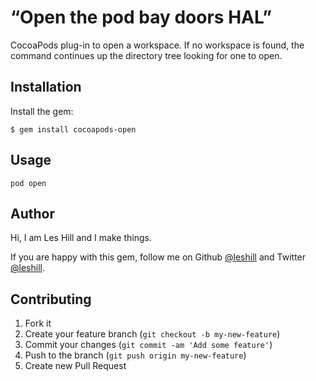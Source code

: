 # “Open the pod bay doors HAL”

CocoaPods plug-in to open a workspace. If no workspace is found, the command
continues up the directory tree looking for one to open.

## Installation


Install the gem:

    $ gem install cocoapods-open

## Usage

    pod open

## Author

Hi, I am Les Hill and I make things.

If you are happy with this gem, follow me on Github
[@leshill](https://github.com/leshill) and Twitter
[@leshill](https://twitter.com/leshill).

## Contributing

1. Fork it
2. Create your feature branch (`git checkout -b my-new-feature`)
3. Commit your changes (`git commit -am 'Add some feature'`)
4. Push to the branch (`git push origin my-new-feature`)
5. Create new Pull Request
